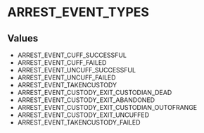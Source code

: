 # ARREST_EVENT_TYPES

## Values
* ARREST_EVENT_CUFF_SUCCESSFUL
* ARREST_EVENT_CUFF_FAILED
* ARREST_EVENT_UNCUFF_SUCCESSFUL
* ARREST_EVENT_UNCUFF_FAILED
* ARREST_EVENT_TAKENCUSTODY
* ARREST_EVENT_CUSTODY_EXIT_CUSTODIAN_DEAD
* ARREST_EVENT_CUSTODY_EXIT_ABANDONED
* ARREST_EVENT_CUSTODY_EXIT_CUSTODIAN_OUTOFRANGE
* ARREST_EVENT_CUSTODY_EXIT_UNCUFFED
* ARREST_EVENT_TAKENCUSTODY_FAILED